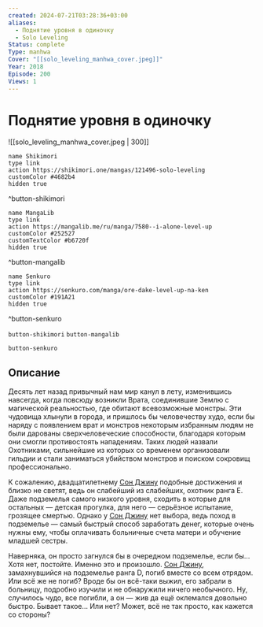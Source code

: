 ```yaml
---
created: 2024-07-21T03:28:36+03:00
aliases:
  - Поднятие уровня в одиночку
  - Solo Leveling
Status: complete
Type: manhwa
Cover: "[[solo_leveling_manhwa_cover.jpeg]]"
Year: 2018
Episode: 200
Views: 1
---
```


# Поднятие уровня в одиночку

![[solo_leveling_manhwa_cover.jpeg | 300]]

```button
name Shikimori
type link
action https://shikimori.one/mangas/121496-solo-leveling
customColor #4682b4
hidden true
```
^button-shikimori

```button
name MangaLib
type link
action https://mangalib.me/ru/manga/7580--i-alone-level-up
customColor #252527
customTextColor #b6720f
hidden true
```
^button-mangalib

```button
name Senkuro
type link
action https://senkuro.com/manga/ore-dake-level-up-na-ken
customColor #191A21
hidden true
```
^button-senkuro


`button-shikimori` `button-mangalib`

`button-senkuro`

## Описание

Десять лет назад привычный нам мир канул в лету, изменившись навсегда, когда повсюду возникли Врата, соединившие Землю с магической реальностью, где обитают всевозможные монстры. Эти чудовища хлынули в города, и пришлось бы человечеству худо, если бы наряду с появлением врат и монстров некоторым избранным людям не были дарованы сверхчеловеческие способности, благодаря которым они смогли противостоять нападениям. Таких людей назвали Охотниками, сильнейшие из которых со временем организовали гильдии и стали заниматься убийством монстров и поиском сокровищ профессионально.

К сожалению, двадцатилетнему [Сон Джину](https://shikimori.one/characters/174185-jin-woo-sung) подобные достижения и близко не светят, ведь он слабейший из слабейших, охотник ранга Е. Даже подземелья самого низкого уровня, сходить в которые для остальных — детская прогулка, для него — серьёзное испытание, грозящее смертью. Однако у [Сон Джину](https://shikimori.one/characters/174185-jin-woo-sung) нет выбора, ведь поход в подземелье — самый быстрый способ заработать денег, которые очень нужны ему, чтобы оплачивать больничные счета матери и обучение младшей сестры.

Наверняка, он просто загнулся бы в очередном подземелье, если бы... Хотя нет, постойте. Именно это и произошло. [Сон Джину](https://shikimori.one/characters/174185-jin-woo-sung), замахнувшийся на подземелье ранга D, погиб вместе со всем отрядом. Или всё же не погиб? Вроде бы он всё-таки выжил, его забрали в больницу, подробно изучили и не обнаружили ничего необычного. Ну, случилось чудо, все погибли, а он — жив да ещё оклемался довольно быстро. Бывает такое... Или нет? Может, всё не так просто, как кажется со стороны?
